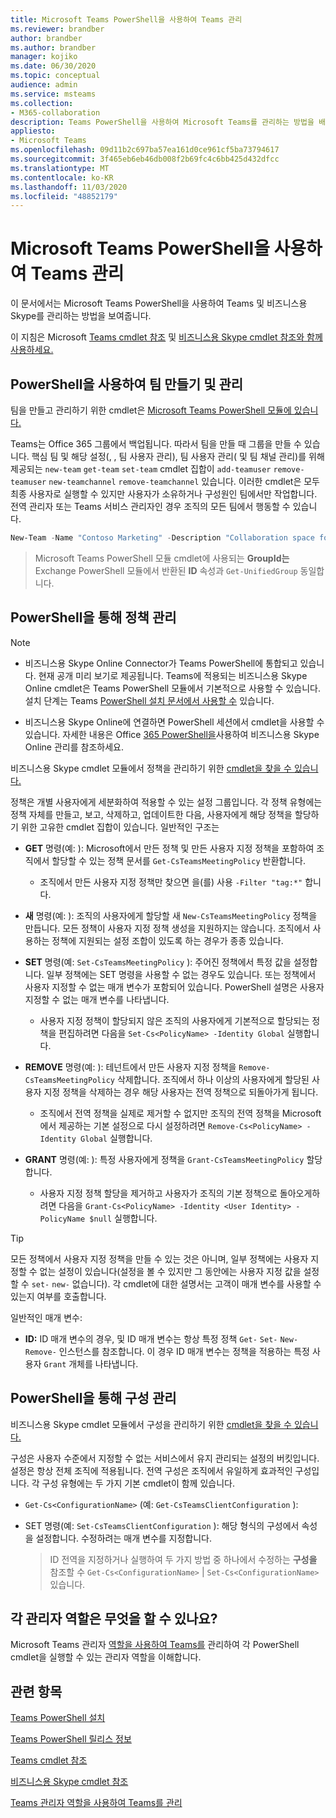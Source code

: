 ```yaml
---
title: Microsoft Teams PowerShell을 사용하여 Teams 관리
ms.reviewer: brandber
author: brandber
ms.author: brandber
manager: kojiko
ms.date: 06/30/2020
ms.topic: conceptual
audience: admin
ms.service: msteams
ms.collection:
- M365-collaboration
description: Teams PowerShell을 사용하여 Microsoft Teams를 관리하는 방법을 배워야 합니다.
appliesto:
- Microsoft Teams
ms.openlocfilehash: 09d11b2c697ba57ea161d0ce961cf5ba73794617
ms.sourcegitcommit: 3f465eb6eb46db008f2b69fc4c6bb425d432dfcc
ms.translationtype: MT
ms.contentlocale: ko-KR
ms.lasthandoff: 11/03/2020
ms.locfileid: "48852179"
---
```

# <a name="manage-teams-with-microsoft-teams-powershell"></a>Microsoft Teams PowerShell을 사용하여 Teams 관리

이 문서에서는 Microsoft Teams PowerShell을 사용하여 Teams 및 비즈니스용 Skype를 관리하는 방법을 보여줍니다. 

이 지침은 Microsoft [Teams cmdlet 참조](https://docs.microsoft.com/powershell/teams/?view=teams-ps) 및 [비즈니스용 Skype cmdlet 참조와 함께 사용하세요.](https://docs.microsoft.com/powershell/skype/intro?view=skype-ps)

## <a name="create-and-manage-teams-using-powershell"></a>PowerShell을 사용하여 팀 만들기 및 관리

팀을 만들고 관리하기 위한 cmdlet은 [Microsoft Teams PowerShell 모듈에 있습니다.](https://www.powershellgallery.com/packages/MicrosoftTeams/)

Teams는 Office 365 그룹에서 백업됩니다. 따라서 팀을 만들 때 그룹을 만들 수 있습니다. 핵심 팀 및 해당 설정(, , 팀 사용자 관리), 팀 사용자 관리( 및 팀 채널 관리)를 위해 제공되는 ``new-team`` ``get-team``  ``set-team`` cmdlet 집합이 ``add-teamuser`` ``remove-teamuser`` ``new-teamchannel`` ``remove-teamchannel`` 있습니다. 이러한 cmdlet은 모두 최종 사용자로 실행할 수 있지만 사용자가 소유하거나 구성원인 팀에서만 작업합니다. 전역 관리자 또는 Teams 서비스 관리자인 경우 조직의 모든 팀에서 행동할 수 있습니다.

```powershell
New-Team -Name "Contoso Marketing" -Description "Collaboration space for Contoso's Marketing department"
```

> Microsoft Teams PowerShell 모듈 cmdlet에 사용되는 **GroupId는** Exchange PowerShell 모듈에서 반환된 **ID** 속성과 ``Get-UnifiedGroup`` 동일합니다.

## <a name="manage-policies-via-powershell"></a>PowerShell을 통해 정책 관리

> [!NOTE]
> - 비즈니스용 Skype Online Connector가 Teams PowerShell에 통합되고 있습니다. 현재 공개 미리 보기로 제공됩니다. Teams에 적용되는 비즈니스용 Skype Online cmdlet은 Teams PowerShell 모듈에서 기본적으로 사용할 수 있습니다. 설치 단계는 Teams [PowerShell 설치 문서에서 사용할 수](teams-powershell-install.md) 있습니다.
>
> - 비즈니스용 Skype Online에 연결하면 PowerShell 세션에서 cmdlet을 사용할 수 있습니다. 자세한 내용은 Office [365 PowerShell을](https://docs.microsoft.com/office365/enterprise/powershell/manage-skype-for-business-online-with-office-365-powershell)사용하여 비즈니스용 Skype Online 관리를 참조하세요.

비즈니스용 Skype cmdlet 모듈에서 정책을 관리하기 위한 [cmdlet을 찾을 수 있습니다.](https://www.microsoft.com/download/details.aspx?id=39366)

정책은 개별 사용자에게 세분화하여 적용할 수 있는 설정 그룹입니다. 각 정책 유형에는 정책 자체를 만들고, 보고, 삭제하고, 업데이트한 다음, 사용자에게 해당 정책을 할당하기 위한 고유한 cmdlet 집합이 있습니다. 일반적인 구조는

- **GET** 명령(예: ): Microsoft에서 만든 정책 및 만든 사용자 지정 정책을 포함하여 조직에서 할당할 수 있는 정책 문서를 ``Get-CsTeamsMeetingPolicy`` 반환합니다.
   - 조직에서 만든 사용자 지정 정책만 찾으면 을(를) 사용 ``-Filter "tag:*"`` 합니다.

- **새** 명령(예: ): 조직의 사용자에게 할당할 새 ``New-CsTeamsMeetingPolicy`` 정책을 만듭니다. 모든 정책이 사용자 지정 정책 생성을 지원하지는 않습니다. 조직에서 사용하는 정책에 지원되는 설정 조합이 있도록 하는 경우가 종종 있습니다.

- **SET** 명령(예: ``Set-CsTeamsMeetingPolicy`` ): 주어진 정책에서 특정 값을 설정합니다. 일부 정책에는 SET 명령을 사용할 수 없는 경우도 있습니다. 또는 정책에서 사용자 지정할 수 없는 매개 변수가 포함되어 있습니다. PowerShell 설명은 사용자 지정할 수 없는 매개 변수를 나타냅니다. 
   - 사용자 지정 정책이 할당되지 않은 조직의 사용자에게 기본적으로 할당되는 정책을 편집하려면 다음을 ``Set-Cs<PolicyName> -Identity Global`` 실행합니다.

- **REMOVE** 명령(예: ): 테넌트에서 만든 사용자 지정 정책을 ``Remove-CsTeamsMeetingPolicy`` 삭제합니다. 조직에서 하나 이상의 사용자에게 할당된 사용자 지정 정책을 삭제하는 경우 해당 사용자는 전역 정책으로 되돌아가게 됩니다.
   - 조직에서 전역 정책을 실제로 제거할 수 없지만 조직의 전역 정책을 Microsoft에서 제공하는 기본 설정으로 다시 설정하려면 ``Remove-Cs<PolicyName> -Identity Global`` 실행합니다.

- **GRANT** 명령(예: ): 특정 사용자에게 정책을 ``Grant-CsTeamsMeetingPolicy`` 할당합니다.
   - 사용자 지정 정책 할당을 제거하고 사용자가 조직의 기본 정책으로 돌아오게하려면 다음을 ``Grant-Cs<PolicyName> -Identity <User Identity> -PolicyName $null`` 실행합니다.

> [!TIP]
> 모든 정책에서 사용자 지정 정책을 만들 수 있는 것은 아니며, 일부 정책에는 사용자 지정할 수 없는 설정이 있습니다(설정을 볼 수 있지만 그 동안에는 사용자 지정 값을 설정할 수 ``set-`` ``new-`` 없습니다). 각 cmdlet에 대한 설명서는 고객이 매개 변수를 사용할 수 있는지 여부를 호출합니다.

일반적인 매개 변수:

- **ID:** ID 매개 변수의 경우, 및 ID 매개 변수는 항상 특정 정책 ``Get-`` ``Set-`` ``New-`` ``Remove-`` 인스턴스를 참조합니다.  이 경우 ID 매개 변수는 정책을 적용하는 특정 사용자 ``Grant`` 개체를 나타냅니다. 

## <a name="manage-configurations-via-powershell"></a>PowerShell을 통해 구성 관리

비즈니스용 Skype cmdlet 모듈에서 구성을 관리하기 위한 [cmdlet을 찾을 수 있습니다.](https://www.microsoft.com/en-us/download/details.aspx?id=39366)

구성은 사용자 수준에서 지정할 수 없는 서비스에서 유지 관리되는 설정의 버킷입니다. 설정은 항상 전체 조직에 적용됩니다. 전역 구성은 조직에서 유일하게 효과적인 구성입니다. 각 구성 유형에는 두 가지 기본 cmdlet이 함께 있습니다.

- ``Get-Cs<ConfigurationName>`` (예: ``Get-CsTeamsClientConfiguration`` ):

- SET 명령(예: ``Set-CsTeamsClientConfiguration`` ): 해당 형식의 구성에서 속성을 설정합니다. 수정하려는 매개 변수를 지정합니다.
   > ID 전역을 지정하거나 실행하여 두 가지 방법 중 하나에서 수정하는 **구성을** 참조할 수 ``Get-Cs<ConfigurationName>``  |  ``Set-Cs<ConfigurationName>`` 있습니다.

## <a name="what-can-each-admin-role-do"></a>각 관리자 역할은 무엇을 할 수 있나요?

Microsoft Teams 관리자 [역할을 사용하여 Teams를](using-admin-roles.md) 관리하여 각 PowerShell cmdlet을 실행할 수 있는 관리자 역할을 이해합니다.

## <a name="related-topics"></a>관련 항목

[Teams PowerShell 설치](teams-powershell-install.md)

[Teams PowerShell 릴리스 정보](teams-powershell-release-notes.md)

[Teams cmdlet 참조](https://docs.microsoft.com/powershell/teams/?view=teams-ps)

[비즈니스용 Skype cmdlet 참조](https://docs.microsoft.com/powershell/skype/intro?view=skype-ps)

[Teams 관리자 역할을 사용하여 Teams를 관리](using-admin-roles.md)
